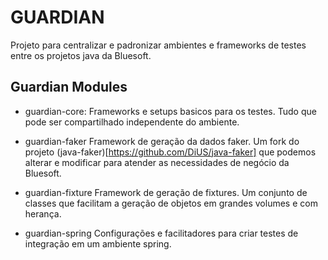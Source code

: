 # GUARDIAN

Projeto para centralizar e padronizar ambientes e frameworks de testes entre os projetos java da Bluesoft.


## Guardian Modules

* guardian-core:
Frameworks e setups basicos para os testes. Tudo que pode ser compartilhado independente do ambiente.

* guardian-faker
Framework de geração da dados faker. Um fork do projeto (java-faker)[https://github.com/DiUS/java-faker] que podemos alterar e modificar para atender as necessidades de negócio da Bluesoft.

* guardian-fixture
Framework de geração de fixtures. Um conjunto de classes que facilitam a geração de objetos em grandes volumes e com herança.

* guardian-spring
Configurações e facilitadores para criar testes de integração em um ambiente spring.
